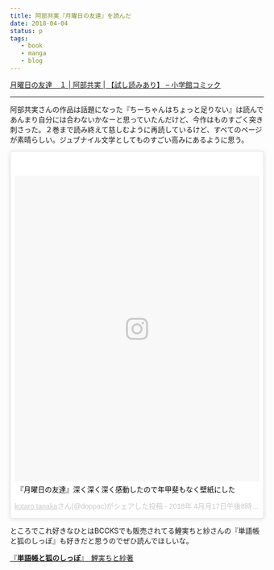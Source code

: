 ```yaml
---
title: 阿部共実『月曜日の友達』を読んだ
date: 2018-04-04
status: p
tags:
   - book
   - manga
   - blog
---
```


[月曜日の友達　１ \| 阿部共実 \| 【試し読みあり】 – 小学館コミック](https://comics.shogakukan.co.jp/book?isbn=9784091896216)

---

阿部共実さんの作品は話題になった『ちーちゃんはちょっと足りない』は読んであんまり自分には合わないかなーと思っていたんだけど、今作はものすごく突き刺さった。２巻まで読み終えて慈しむように再読しているけど、すべてのページが素晴らしい。ジュブナイル文学としてものすごい高みにあるように思う。

<blockquote class="instagram-media" data-instgrm-captioned data-instgrm-permalink="https://www.instagram.com/p/BhsisOmFwrF/" data-instgrm-version="8" style=" background:#FFF; border:0; border-radius:3px; box-shadow:0 0 1px 0 rgba(0,0,0,0.5),0 1px 10px 0 rgba(0,0,0,0.15); margin: 1px; max-width:658px; padding:0; width:99.375%; width:-webkit-calc(100% - 2px); width:calc(100% - 2px);"><div style="padding:8px;"> <div style=" background:#F8F8F8; line-height:0; margin-top:40px; padding:62.5% 0; text-align:center; width:100%;"> <div style=" background:url(data:image/png;base64,iVBORw0KGgoAAAANSUhEUgAAACwAAAAsCAMAAAApWqozAAAABGdBTUEAALGPC/xhBQAAAAFzUkdCAK7OHOkAAAAMUExURczMzPf399fX1+bm5mzY9AMAAADiSURBVDjLvZXbEsMgCES5/P8/t9FuRVCRmU73JWlzosgSIIZURCjo/ad+EQJJB4Hv8BFt+IDpQoCx1wjOSBFhh2XssxEIYn3ulI/6MNReE07UIWJEv8UEOWDS88LY97kqyTliJKKtuYBbruAyVh5wOHiXmpi5we58Ek028czwyuQdLKPG1Bkb4NnM+VeAnfHqn1k4+GPT6uGQcvu2h2OVuIf/gWUFyy8OWEpdyZSa3aVCqpVoVvzZZ2VTnn2wU8qzVjDDetO90GSy9mVLqtgYSy231MxrY6I2gGqjrTY0L8fxCxfCBbhWrsYYAAAAAElFTkSuQmCC); display:block; height:44px; margin:0 auto -44px; position:relative; top:-22px; width:44px;"></div></div> <p style=" margin:8px 0 0 0; padding:0 4px;"> <a href="https://www.instagram.com/p/BhsisOmFwrF/" style=" color:#000; font-family:Arial,sans-serif; font-size:14px; font-style:normal; font-weight:normal; line-height:17px; text-decoration:none; word-wrap:break-word;" target="_blank">『月曜日の友達』深く深く深く感動したので年甲斐もなく壁紙にした</a></p> <p style=" color:#c9c8cd; font-family:Arial,sans-serif; font-size:14px; line-height:17px; margin-bottom:0; margin-top:8px; overflow:hidden; padding:8px 0 7px; text-align:center; text-overflow:ellipsis; white-space:nowrap;"><a href="https://www.instagram.com/doppac/" style=" color:#c9c8cd; font-family:Arial,sans-serif; font-size:14px; font-style:normal; font-weight:normal; line-height:17px;" target="_blank"> kotaro tanaka</a>さん(@doppac)がシェアした投稿 - <time style=" font-family:Arial,sans-serif; font-size:14px; line-height:17px;" datetime="2018-04-18T03:01:58+00:00">2018年 4月月17日午後8時01分PDT</time></p></div></blockquote> <script async defer src="//www.instagram.com/embed.js"></script>

ところでこれ好きなひとはBCCKSでも販売されてる鯉実ちと紗さんの『単語帳と狐のしっぽ』も好きだと思うのでぜひ読んでほしいな。

<script src="//bccks.jp/bcck/145123/embed" type="text/javascript"></script>
<a href="https://bccks.jp/bcck/145123/info" title="単語帳と狐のしっぽ" target="_blank">『<strong>単語帳と狐のしっぽ</strong>』　鯉実ちと紗著</a>
